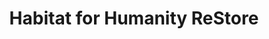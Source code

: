 ---
title: "Habitat for Humanity ReStore"
url: /schenectady/habitat-for-humanity-restore/
shop: charity
---